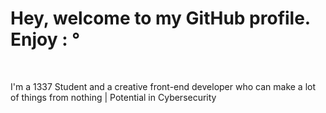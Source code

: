 
<h1>Hey, welcome to my GitHub profile. Enjoy : °</h1>
<br>
<p>I'm a 1337 Student and a creative front-end developer who can make a lot of things from nothing | Potential in Cybersecurity </p>
